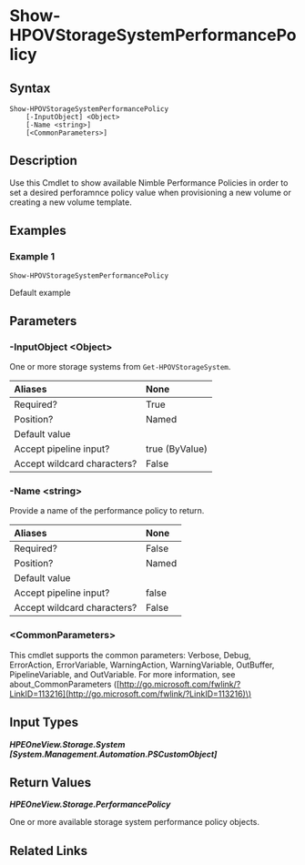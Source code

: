 ﻿---
description: Show available Nimble Performance Policies.
---

# Show-HPOVStorageSystemPerformancePolicy

## Syntax

```text
Show-HPOVStorageSystemPerformancePolicy
    [-InputObject] <Object>
    [-Name <string>]
    [<CommonParameters>]
```

## Description

Use this Cmdlet to show available Nimble Performance Policies in order to set a desired perforamnce policy value when provisioning a new volume or creating a new volume template.

## Examples

###  Example 1 

```text
Show-HPOVStorageSystemPerformancePolicy
```

Default example

## Parameters

### -InputObject &lt;Object&gt;

One or more storage systems from `Get-HPOVStorageSystem`.

| Aliases | None |
| :--- | :--- |
| Required? | True |
| Position? | Named |
| Default value |  |
| Accept pipeline input? | true (ByValue) |
| Accept wildcard characters? | False |

### -Name &lt;string&gt;

Provide a name of the performance policy to return.

| Aliases | None |
| :--- | :--- |
| Required? | False |
| Position? | Named |
| Default value |  |
| Accept pipeline input? | false |
| Accept wildcard characters? | False |

### &lt;CommonParameters&gt;

This cmdlet supports the common parameters: Verbose, Debug, ErrorAction, ErrorVariable, WarningAction, WarningVariable, OutBuffer, PipelineVariable, and OutVariable. For more information, see about\_CommonParameters \([http://go.microsoft.com/fwlink/?LinkID=113216](http://go.microsoft.com/fwlink/?LinkID=113216)\)

## Input Types

_**HPEOneView.Storage.System [System.Management.Automation.PSCustomObject]**_



## Return Values

_**HPEOneView.Storage.PerformancePolicy**_

One or more available storage system performance policy objects.

## Related Links

